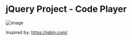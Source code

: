 # jQuery Project - Code Player
![image](https://user-images.githubusercontent.com/81953271/121415485-13267000-c968-11eb-9f77-125ed1a04aac.png)

Inspired by: https://jsbin.com/
